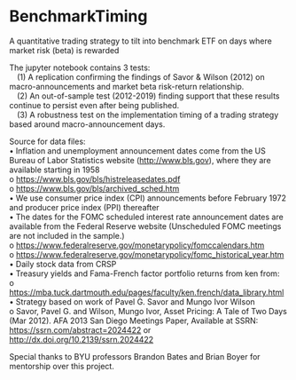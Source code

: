 # BenchmarkTiming
A quantitative trading strategy to tilt into benchmark ETF on days where market risk (beta) is rewarded

The jupyter notebook contains 3 tests:<br />
  &emsp;(1) A replication confirming the findings of Savor & Wilson (2012) on macro-announcements and market beta risk-return relationship.<br />
  &emsp;(2) An out-of-sample test (2012-2019) finding support that these results continue to persist even after being published.<br />
  &emsp;(3) A robustness test on the implementation timing of a trading strategy based around macro-announcement days.

Source for data files: <br />
•	Inflation and unemployment announcement dates come from the US Bureau of Labor Statistics website (http://www.bls.gov), where they are available starting in 1958<br />
  o	https://www.bls.gov/bls/histreleasedates.pdf<br />
  o	https://www.bls.gov/bls/archived_sched.htm<br />
•	We use consumer price index (CPI) announcements before February 1972 and producer price index (PPI) thereafter<br />
•	The dates for the FOMC scheduled interest rate announcement dates are available from the Federal Reserve website (Unscheduled FOMC meetings are not included in the sample.)<br />     o https://www.federalreserve.gov/monetarypolicy/fomccalendars.htm<br />
  o https://www.federalreserve.gov/monetarypolicy/fomc_historical_year.htm<br />
• Daily stock data from CRSP<br />
• Treasury yields and Fama-French factor portfolio returns from ken from:<br />
  o https://mba.tuck.dartmouth.edu/pages/faculty/ken.french/data_library.html<br />
•	Strategy based on work of Pavel G. Savor and Mungo Ivor Wilson<br />
  o Savor, Pavel G. and Wilson, Mungo Ivor, Asset Pricing: A Tale of Two Days (Mar 2012). AFA 2013 San Diego Meetings Paper, Available at SSRN:     <br />   https://ssrn.com/abstract=2024422 or http://dx.doi.org/10.2139/ssrn.2024422
  
Special thanks to BYU professors Brandon Bates and Brian Boyer for mentorship over this project.

